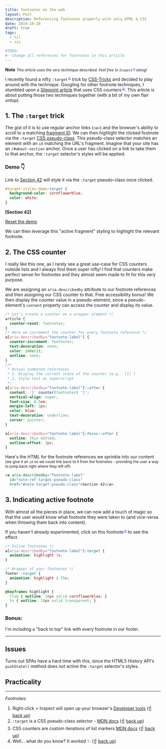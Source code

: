 ```yaml
---
title: footnotes on the web
layout: Post
description: Referencing footnotes properly with only HTML & CSS
date: 2019-10-28
draft: true
tags:
  - til
  - css

#TODO:
#- Change all references for footnotes in this article
---
```


**Note** <span style="font-size:85%">_This article uses the very technique described.
  Feel free to <a aria-describedby="footnote-label"
  id="note-ref-inspect"
  href="#note-inspect"
  saber-ignore><code>Inspect</code></a> along!_</span>

I recently found a nifty
<a aria-describedby="footnote-label"
  id="note-ref-target-pseudo-class"
  href="#note-target-pseudo-class"
  saber-ignore>`:target`</a>
trick by [CSS-Tricks](https://www.instagram.com/p/B38OLOjgGPO/)
and decided to play around with the technique. Googling for other footnote techniques,
I stumbled upon a [Sitepoint article](https://www.sitepoint.com/accessible-footnotes-css/)
that uses
<a aria-describedby="footnote-label"
  id="note-ref-css-counters"
  href="#note-css-counters"
  saber-ignore>CSS counters</a>.
This article is about putting those two techniques together (with a bit of my own flair ontop).

## 1. The `:target` trick

The gist of it is to use regular anchor links (`<a>`) and the browser's ability to scroll
to a matching [fragment ID](https://html.spec.whatwg.org/multipage/browsing-the-web.html#scroll-to-the-fragment-identifier).
We can then highlight the clicked footnote via the
`:target` [CSS pseudo-class](https://developer.mozilla.org/en-US/docs/Web/CSS/:target).
This pseudo-class selector matches an element with an `id` matching the URL's fragment.
Imagine that your site has an `/#about-section` anchor. Once a user has clicked on a link
to take them to that anchor, the `:target` selector's styles will be applied.

<section class="foxy-box -padded-m">

<h3 id="demo-target">Demo 👇</h3>

Link to <a href="#target-styles-demo" saber-ignore>Section 42</a> will
style it via the `:target` pseudo-class once clicked.

```css
#target-styles-demo:target {
  background-color: cornflowerblue;
  color: white;
}
```

<p id="target-styles-demo"><strong>[Section 42]</strong></p>

<a href="#demo-target" saber-ignore>Reset the demo</a>

</section>

<style>
  #target-styles-demo:target {
    background-color: cornflowerblue;
    color: white;
  }
</style>

We can then leverage this "active fragment" styling to highlight the relevant footnote.

## 2. The CSS counter

I really like this one, as I rarely see a great use-case for CSS counters outside
lists and I always find them super nifty! I find that counters make perfect sense
for footnotes and they almost seem made to fit for this very purpose.

We are assigning an `aria-describedby` attribute to our footnote references
and then assigning our CSS counter to that. Free accessibility bonus!
We then display the counter value in a pseudo-element, since a pseudo-element's
`content` property can access the counter and display its value.

```css
/* Let's create a counter on a wrapper element */
article {
  counter-reset: footnotes;
}
/* Here we increment the counter for every footnote reference */
a[aria-describedby="footnote-label"] {
  counter-increment: footnotes;
  text-decoration: none;
  color: inherit;
  outline: none;
}
/**
 * Actual numbered references
 * 1. Display the current state of the counter (e.g. `[1]`)
 * 2. Style text as superscript
 */
a[aria-describedby="footnote-label"]::after {
  content: '[' counter(footnotes) ']';
  vertical-align: super;
  font-size: 0.5em;
  margin-left: 2px;
  color: blue;
  text-decoration: underline;
  cursor: pointer;
}

a[aria-describedby="footnote-label"]:focus::after {
  outline: thin dotted;
  outline-offset: 2px;
}
```

Here's the HTML for the footnote references we sprinkle into our content
<span style="font-size: 85%">(we give it an `id` so we could link back to it from the footnotes - providing
the user a way to jump back right where they left off)</span>
```html
<a aria-describedby="footnote-label"
  id="note-ref-target-pseudo-class"
  href="#note-target-pseudo-class">Section 42</a>
```

## 3. Indicating active footnote

With almost all the pieces in place, we can now add a touch of magic
so that the user would know what footnote they were taken to (and vice-versa
when throwing them back into content).

If you haven't already experimented, click on
<a aria-describedby="footnote-label"
  id="note-ref-highlight"
  href="#note-highlight"
  saber-ignore>this footnote</a> to see the effect.

```css
/* Inline footnotes */
a[aria-describedby="footnote-label"]:target {
  animation: highlight 3s;
}

/* Wrapper of your footnotes */
footer :target {
  animation: highlight 2.75s;
}

@keyframes highlight {
  from { outline: 10px solid cornflowerblue; }
  to { outline: 10px solid transparent; }
}
```

### Bonus:

I'm including a "back to top" link with every footnote in our footer.

---

## Issues

Turns out SPAs have a hard time with this, since the HTML5 History API's
`pushState()` method does not active the `:target` selector's styles.

## Practicality


---


<footer class="-space-top">
  <em>Footnotes:</em>
  <ol class="footnotes">
    <li id="note-inspect">Right-click > Inspect will open up your browser's
      <a href="https://developer.mozilla.org/en-US/docs/Learn/Common_questions/What_are_browser_developer_tools">Developer tools</a>
      (<span class="emoji">☝️</span>
      <a href="#note-ref-inspect"
        aria-label="Back to content"
        saber-ignore>
      back up</a>)
    </li>
    <li id="note-target-pseudo-class"><code>:target</code> is a CSS pseudo-class selector -
      <a href="https://developer.mozilla.org/en-US/docs/Web/CSS/:target">MDN docs</a>
      (<span class="emoji">☝️</span>
      <a href="#note-ref-target-pseudo-class"
        aria-label="Back to content"
        saber-ignore>
      back up</a>)
    </li>
    <li id="note-css-counters">CSS counters are custom iterations of list markers
      <a href="https://developer.mozilla.org/en-US/docs/Web/CSS/CSS_Lists_and_Counters/Using_CSS_counters">MDN docs</a>
      (<span class="emoji">☝️</span>
      <a href="#note-ref-css-counters"
        aria-label="Back to content"
        saber-ignore>
      back up</a>)
    </li>
    <li id="note-highlight">Well... what do you know? It worked ✨
      (<span class="emoji">☝️</span>
      <a href="#note-ref-highlight"
        aria-label="Back to content"
        saber-ignore>
      back up</a>)
    </li>
  </ol>
</footer>

<style>
article {
  counter-reset: footnotes;
}

a[aria-describedby="footnote-label"] {
  counter-increment: footnotes; /* 1 */
  text-decoration: none;
  color: inherit;
  outline: none;
}
a[aria-describedby="footnote-label"]:target {
  animation: highlight 3s;
}

/**
 * Actual numbered references
 * 1. Display the current state of the counter (e.g. `[1]`)
 * 2. Align text as superscript
 * 3. Make the number smaller (since it's superscript)
 * 4. Slightly offset the number from the text
 * 5. Reset link styles on the number to show it's usable
 */
a[aria-describedby="footnote-label"]::after {
  content: '[' counter(footnotes) ']'; /* 1 */
  vertical-align: super; /* 2 */
  font-size: 0.5em; /* 3 */
  margin-left: 2px; /* 4 */
  color: blue; /* 5 */
  text-decoration: underline; /* 5 */
  cursor: pointer; /* 5 */
}

/**
 * Resetting the default focused styles on the number
 */
a[aria-describedby="footnote-label"]:focus::after {
  outline: thin dotted;
  outline-offset: 2px;
}

.footnotes :target {
  animation: highlight 2.75s;
}

@keyframes highlight {
  from { outline: 10px solid cornflowerblue; }
  to { outline: 10px solid transparent; }
}
</style>